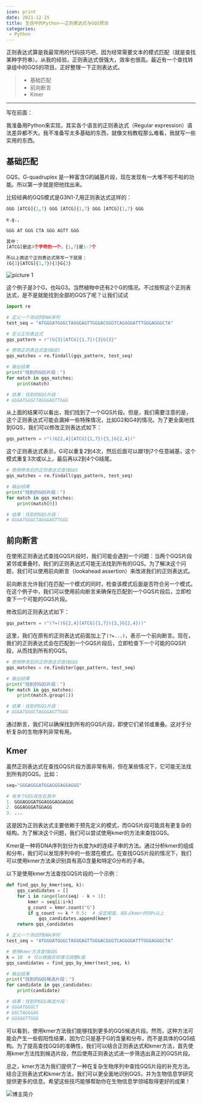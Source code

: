 ```yaml
---
icon: print
date: 2021-12-15
title: 生信中的Python——正则表达式与GQS预测
categories:
 - Python
---
```


正则表达式算是我最常用的代码技巧吧，因为经常需要文本的模式匹配（就是查找某种字符串）。从我的经验，正则表达式很强大，效率也很高。最近有一个查找转录组中的GQS的项目，正好整理一下正则表达式。
>* 基础匹配
>* 前向断言
>* Kmer

***

写在前面：

我准备用Python来实现，其实各个语言的正则表达式（Regular expression）语法差异都不大。我不准备写太多基础的东西，就像文档教程那么难看，我就写一些实用的东西。

## 基础匹配

GQS，G-quadruplex 是一种富含G的碱基片段，现在发现有一大堆不啦不啦的功能。所以第一步就是把他找出来。

比较经典的GQS模式是G3N1-7,用正则表达式这样的：

```python
GGG [ATCG]{1,7} GGG [ATCG]{1,7} GGG [ATCG]{1,7} GGG

e.g.,

GGG AT GGG CTA GGG AGTT GGG

其中：
[ATCG]是这4个字符的一个，{1,7}是1-7个

所以上面这个正则表达式简写一下就是：
(G{3}[ATCG]{1,7}){3}G{3} 
```
![picture 1](https://pic.atlasbioinfo.com/pic_1639566409748_1639566417010.png)  

这个例子是3个G，也叫G3。当然植物中还有2个G的情况。不过按照这个正则表达式，是不是就能找到全部的GQS了呢？让我们试试

```python
import re

# 定义一个测试的DNA序列
test_seq = "ATGGGATGGGCTAGGGAGTTGGGACGGGTCAGGGGATTTGGGAGGGCTA"

# 定义正则表达式
gqs_pattern = r"(G{3}[ATCG]{1,7}){3}G{3}"

# 使用正则表达式查找GQS
gqs_matches = re.findall(gqs_pattern, test_seq)

# 输出结果
print("找到的GQS片段：")
for match in gqs_matches:
    print(match)

# 结果：找到的GQS片段：
# GGGATGGGCTAGGGAGTTGGG
```

从上面的结果可以看出，我们找到了一个GQS片段。但是，我们需要注意的是，这个正则表达式可能会漏掉一些特殊情况，比如G2和G4的情况。为了更全面地找到GQS，我们可以修改正则表达式如下：

```python
gqs_pattern = r"((G{2,4}[ATCG]{1,7}){3,}G{2,4})"
```

这个正则表达式表示，G可以重复2到4次，然后后面可以跟1到7个任意碱基，这个模式重复3次或以上，最后再以2到4个G结尾。

```python
# 使用修改后的正则表达式查找GQS
gqs_matches = re.findall(gqs_pattern, test_seq)

# 输出结果
print("找到的GQS片段：")
for match in gqs_matches:
    print(match[0])

# 结果：找到的GQS片段：
# GGGATGGGCTAGGGAGTTGGG
```
## 前向断言

在使用正则表达式查找GQS片段时，我们可能会遇到一个问题：当两个GQS片段紧邻或重叠时，我们的正则表达式可能无法找到所有的GQS。为了解决这个问题，我们可以使用前向断言（lookahead assertion）来改进我们的正则表达式。

前向断言允许我们在匹配一个模式的同时，检查该模式后面是否符合另一个模式。在这个例子中，我们可以使用前向断言来确保在匹配到一个GQS片段后，立即检查下一个可能的GQS片段。

修改后的正则表达式如下：

```python
gqs_pattern = r"(?=((G{2,4}[ATCG]{1,7}){3,}G{2,4}))"
```

这里，我们在原有的正则表达式前面加上了`(?=...)`，表示一个前向断言。现在，我们的正则表达式会在匹配到一个GQS片段后，立即检查下一个可能的GQS片段，从而找到所有的GQS。

```python
# 使用修改后的正则表达式查找GQS
gqs_matches = re.finditer(gqs_pattern, test_seq)

# 输出结果
print("找到的GQS片段：")
for match in gqs_matches:
    print(match.group(1))

# 结果：找到的GQS片段：
# GGGATGGGCTAGGGAGTTGGG
```

通过断言，我们可以确保找到所有的GQS片段，即使它们紧邻或重叠。这对于分析复杂的生物序列非常有用。

## Kmer

虽然正则表达式在查找GQS片段方面非常有用，但在某些情况下，它可能无法找到所有的GQS。比如：

```python
seq="GGGAGGGATGGAGGGAGGAGGG"

# 有多个GQS存在在其中
1. GGGAGGGATGGAGGGAGGAGGG
2. GGGAGGGATGGAGG
3. ...
```


这是因为正则表达式主要依赖于预先定义的模式，而GQS片段可能具有更复杂的结构。为了解决这个问题，我们可以尝试使用kmer的方法来查找GQS。

Kmer是一种将DNA序列划分为长度为k的连续子串的方法。通过分析kmer的组成和分布，我们可以发现序列中的一些潜在模式。在查找GQS片段的情况下，我们可以使用kmer方法来识别具有高G含量和特定G分布的子串。

以下是使用kmer方法查找GQS片段的一个示例：

```python
def find_gqs_by_kmer(seq, k):
    gqs_candidates = []
    for i in range(len(seq) - k + 1):
        kmer = seq[i:i+k]
        g_count = kmer.count("G")
        if g_count >= k * 0.5:  # 设定阈值，如G占kmer的50%以上
            gqs_candidates.append(kmer)
    return gqs_candidates

# 定义一个测试的DNA序列
test_seq = "ATGGGATGGGCTAGGGAGTTGGGACGGGTCAGGGGATTTGGGAGGGCTA"

# 使用kmer方法查找GQS
k = 10  # 可以根据实际情况调整k值
gqs_candidates = find_gqs_by_kmer(test_seq, k)

# 输出结果
print("找到的GQS候选片段：")
for candidate in gqs_candidates:
    print(candidate)

# 结果：找到的GQS候选片段：
# GGGATGGGCT
# GGCTAGGGAG
# GGGAGTTGGG
```

可以看到，使用kmer方法我们能够找到更多的GQS候选片段。然而，这种方法可能会产生一些假阳性结果，因为它只是基于G的含量和分布，而不是具体的GQS结构。为了提高查找GQS的准确性，我们可以结合正则表达式和kmer方法，首先使用kmer方法找到候选片段，然后使用正则表达式进一步筛选出真正的GQS片段。

总之，kmer方法为我们提供了一种在复杂生物序列中查找GQS片段的补充方法。结合正则表达式和kmer方法，我们可以更全面地识别GQS，并为生物信息学研究提供更多的信息。希望这些技巧能够帮助你在生物信息学领域取得更好的成果！



![博主简介](https://pic.atlasbioinfo.com/logo.png)